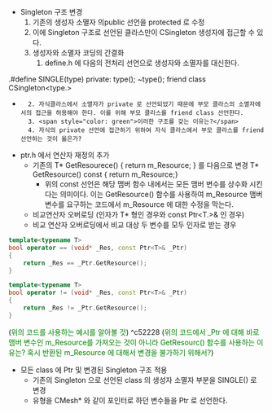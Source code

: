 - Singleton 구조 변경
	1. 기존의 생성자 소멸자 의public 선언을 protected 로 수정
	2. 이에 Singleton 구조로 선언된 클라스만이 CSingleton 생성자에 접근할 수 있다.
	3. 생성자와 소멸자 코딩의 간결화
		1. define.h 에 다음의 전처리 선언으로 생성자와 소멸자를 대신한다.

.#define SINGLE(type) private: type(); ~type(); friend class CSingleton<type.>

- 
		2. 자식클라스에서 소멸자가 private 로 선언되었기 때문에 부모 클라스의 소멸자에서의 접근을 허용해야 한다. 이를 위해 부모 클라스를 friend class 선언한다.
		3. <span style="color: green">이러한 구조를 갖는 이유는?</span>
		4. 자식의 private 선언에 접근하기 위하여 자식 클라스에서 부모 클라스를 friend 선언하는 것이 옳은가?

- ptr.h 에서 연산자 재정의 추가
	- 기존의 T* GetResourece() { return m_Resource; } 를 다음으로 변경 T* GetResource() const { return m_Resource;}
		- 위의 const 선언은 해당 맴버 함수 내에서는 모든 맴버 변수를 상수화 시킨다는 의미이다. 이는 GetResource() 함수를 사용하여 m_Resource 맴버 변수를 요구하는 코드에서 m_Resource 에 대한 수정을 막는다.
	- 비교연산자 오버로딩 (인자가 T* 형인 경우와 const Ptr<T.>& 인 경우)
	- 비교 연산자 오버로딩에서 비교 대상 두 변수를 모두 인자로 받는 경우

```c++
template<typename T>
bool operator == (void* _Res, const Ptr<T>& _Ptr)
{
	return _Res == _Ptr.GetResource();
}

template<typename T>
bool operator != (void* _Res, const Ptr<T>& _Ptr)
{
	return _Res != _Ptr.GetResource();
}
```
(<span style="color: green">위의 코드를 사용하는 예시를 알아볼 것</span>) ^c52228
(<span style="color: green">위의 코드에서 _Ptr 에 대해 바로 맴버 변수인 m_Resource를 가져오는 것이 아니라 GetResourc() 함수를 사용하는 이유는? 혹시 반환된 m_Resource 에 대해서 변경을 불가하기 위해서?</span>)

- 모든 class 에 Ptr 및 변경된 Singleton 구조 적용
	- 기존의 Singleton 으로 선언된 class 의 생성자 소멸자 부분을 SINGLE() 로 변경
	- 유형을 CMesh* 와 같이 포인터로 하던 변수들을 Ptr 로 선언한다.